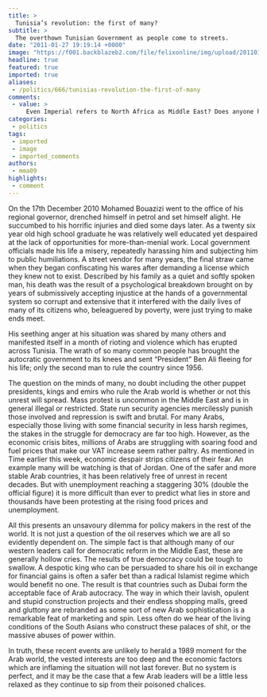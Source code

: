 ```yaml
---
title: >
  Tunisia’s revolution: the first of many?
subtitle: >
  The overthown Tunisian Government as people come to streets.
date: "2011-01-27 19:19:14 +0000"
image: "https://f001.backblazeb2.com/file/felixonline/img/upload/201101271916-nm1010-tunisia.jpg"
headline: true
featured: true
imported: true
aliases:
 - /politics/666/tunisias-revolution-the-first-of-many
comments:
 - value: >
     Even Imperial refers to North Africa as Middle East? Does anyone have a map of the continents?
categories:
 - politics
tags:
 - imported
 - image
 - imported_comments
authors:
 - mma09
highlights:
 - comment
---
```


On the 17th December 2010 Mohamed Bouazizi went to the office of his regional governor, drenched himself in petrol and set himself alight. He succumbed to his horrific injuries and died some days later. As a twenty six year old high school graduate he was relatively well educated yet despaired at the lack of opportunities for more-than-menial work. Local government officials made his life a misery, repeatedly harassing him and subjecting him to public humiliations. A street vendor for many years, the final straw came when they began confiscating his wares after demanding a license which they knew not to exist. Described by his family as a quiet and softly spoken man, his death was the result of a psychological breakdown brought on by years of submissively accepting injustice at the hands of a governmental system so corrupt and extensive that it interfered with the daily lives of many of its citizens who, beleaguered by poverty, were just trying to make ends meet.

His seething anger at his situation was shared by many others and manifested itself in a month of rioting and violence which has erupted across Tunisia. The wrath of so many common people has brought the autocratic government to its knees and sent “President” Ben Ali fleeing for his life; only the second man to rule the country since 1956.

The question on the minds of many, no doubt including the other puppet presidents, kings and emirs who rule the Arab world is whether or not this unrest will spread. Mass protest is uncommon in the Middle East and is in general illegal or restricted. State run security agencies mercilessly punish those involved and repression is swift and brutal. For many Arabs, especially those living with some financial security in less harsh regimes, the stakes in the struggle for democracy are far too high. However, as the economic crisis bites, millions of Arabs are struggling with soaring food and fuel prices that make our VAT increase seem rather paltry. As mentioned in Time earlier this week, economic despair strips citizens of their fear. An example many will be watching is that of Jordan. One of the safer and more stable Arab countries, it has been relatively free of unrest in recent decades. But with unemployment reaching a staggering 30% (double the official figure) it is more difficult than ever to predict what lies in store and thousands have been protesting at the rising food prices and unemployment.

All this presents an unsavoury dilemma for policy makers in the rest of the world. It is not just a question of the oil reserves which we are all so evidently dependent on. The simple fact is that although many of our western leaders call for democratic reform in the Middle East, these are generally hollow cries. The results of true democracy could be tough to swallow. A despotic king who can be persuaded to share his oil in exchange for financial gains is often a safer bet than a radical Islamist regime which would benefit no one. The result is that countries such as Dubai form the acceptable face of Arab autocracy. The way in which their lavish, opulent and stupid construction projects and their endless shopping malls, greed and gluttony are rebranded as some sort of new Arab sophistication is a remarkable feat of marketing and spin. Less often do we hear of the living conditions of the South Asians who construct these palaces of shit, or the massive abuses of power within.

In truth, these recent events are unlikely to herald a 1989 moment for the Arab world, the vested interests are too deep and the economic factors which are inflaming the situation will not last forever. But no system is perfect, and it may be the case that a few Arab leaders will be a little less relaxed as they continue to sip from their poisoned chalices.
